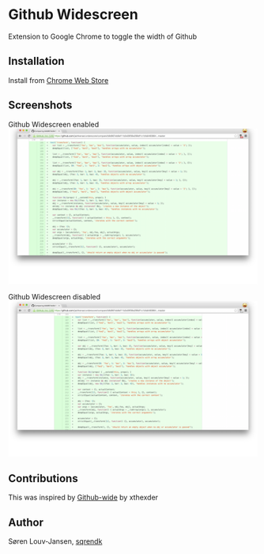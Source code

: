 Github Widescreen
===========

Extension to Google Chrome to toggle the width of Github

Installation
----------

Install from [Chrome Web Store](https://chrome.google.com/webstore/detail/github-widescreen/elikdceclccjilahimjfceoalhdbndan)

Screenshots
----------
Github Widescreen enabled
![Widescreen enabled](/images/screenshot-enabled.png)

Github Widescreen disabled
![Widescreen disabled](/images/screenshot-disabled.png)

Contributions
----------
This was inspired by [Github-wide](https://github.com/xthexder/wide-github) by xthexder

Author
----------
Søren Louv-Jansen, [sqrendk](https://twitter.com/sqrendk)
